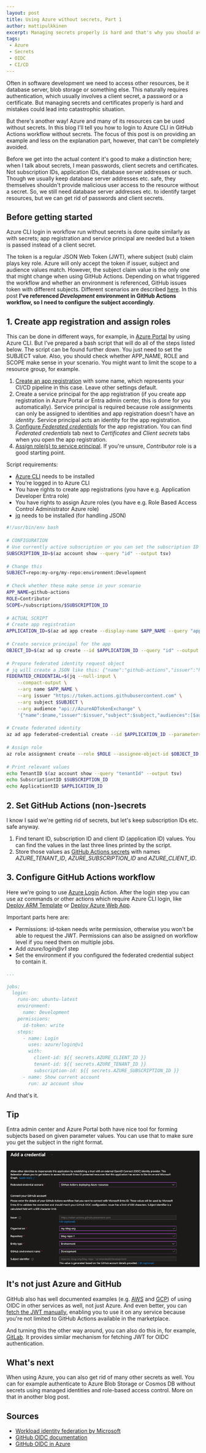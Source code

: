 ```yaml
---
layout: post
title: Using Azure without secrets, Part 1
author: mattipulkkinen
excerpt: Managing secrets properly is hard and that's why you should avoid it whenever possible. Here's how to login to Azure CLI in GitHub Actions without secrets.
tags:
 - Azure
 - Secrets
 - OIDC
 - CI/CD
---
```


Often in software development we need to access other resources, be it database server, blob storage or something else. This naturally requires authentication, which usually involves a client secret, a password or a certificate. But managing secrets and certificates properly is hard and mistakes could lead into catastrophic situation.

But there's another way! Azure and many of its resources can be used without secrets. In this blog I'll tell you how to login to Azure CLI in GitHub Actions workflow without secrets. The focus of this post is on providing an example and less on the explanation part, however, that can't be completely avoided.

Before we get into the actual content it's good to make a distinction here; when I talk about secrets, I mean passwords, client secrets and certificates. Not subscription IDs, application IDs, database server addresses or such. Though we usually keep database server addresses etc. safe, they themselves shouldn't provide malicious user access to the resource without a secret. So, we still need database server addresses etc. to identify target resources, but we can get rid of passwords and client secrets.

## Before getting started
Azure CLI login in workflow run without secrets is done quite similarly as with secrets; app registration and service principal are needed but a token is passed instead of a client secret.

The token is a regular JSON Web Token (JWT), where subject (sub) claim plays key role. Azure will only accept the token if issuer, subject and audience values match. However, the subject claim value is the only one that might change when using GitHub Actions. Depending on what triggered the workflow and whether an environment is referenced, GitHub issues token with different subjects. Different scenarios are described [here](https://docs.github.com/en/actions/deployment/security-hardening-your-deployments/about-security-hardening-with-openid-connect#example-subject-claims). In this post **I've referenced *Development* environment in GitHub Actions workflow, so I need to configure the subject accordingly**.

## 1. Create app registration and assign roles
This can be done in different ways, for example, in [Azure Portal](https://portal.azure.com/) by using Azure CLI. But I've prepared a bash script that will do all of the steps listed below. The script can be found further down. You just need to set the SUBJECT value. Also, you should check whether APP_NAME, ROLE and SCOPE make sense in your scenario. You might want to limit the scope to a resource group, for example.

1. [Create an app registration](https://learn.microsoft.com/en-us/entra/identity-platform/howto-create-service-principal-portal#register-an-application-with-microsoft-entra-id-and-create-a-service-principal) with some name, which represents your CI/CD pipeline in this case. Leave other settings default.
2. Create a service principal for the app registration (if you create app registration in Azure Portal or Entra admin center, this is done for you automatically). Service principal is required because role assignments can only be assigned to identities and app registration doesn't have an *identity*. Service principal acts an identity for the app registration.
3. [Configure *Federated credentials*](https://learn.microsoft.com/en-us/entra/workload-id/workload-identity-federation-create-trust?pivots=identity-wif-apps-methods-azp#github-actions) for the app registration. You can find *Federated credentials* tab next to *Certificates* and *Client secrets* tabs when you open the app registration.
4. [Assign role(s) to service principal](https://learn.microsoft.com/en-us/azure/role-based-access-control/role-assignments-portal?tabs=delegate-condition#step-1-identify-the-needed-scope). If you're unsure, *Contributor* role is a good starting point.

Script requirements:
- [Azure CLI](https://learn.microsoft.com/en-us/cli/azure/install-azure-cli) needs to be installed
- You're logged in to Azure CLI
- You have rights to create app registrations (you have e.g. Application Developer Entra role)
- You have rights to assign Azure roles (you have e.g. Role Based Access Control Administrator Azure role)
- [jq](https://jqlang.github.io/jq/download/) needs to be installed (for handling JSON)

```bash
#!/usr/bin/env bash

# CONFIGURATION
# Use currently active subscription or you can set the subscription ID here manually
SUBSCRIPTION_ID=$(az account show --query "id" --output tsv)

# Change this
SUBJECT=repo:my-org/my-repo:environment:Development

# Check whether these make sense in your scenario
APP_NAME=github-actions
ROLE=Contributor
SCOPE=/subscriptions/$SUBSCRIPTION_ID

# ACTUAL SCRIPT
# Create app registration
APPLICATION_ID=$(az ad app create --display-name $APP_NAME --query "appId" --output tsv)

# Create service principal for the app
OBJECT_ID=$(az ad sp create --id $APPLICATION_ID --query "id" --output tsv)

# Prepare federated identity request object
# jq will create a JSON like this: {"name":"github-actions","issuer":"https://token.actions.githubusercontent.com","subject":"repo:my-org/my-repo:environment:Development","audiences":["api://AzureADTokenExchange"]}
FEDERATED_CREDENTIAL=$(jq --null-input \
    --compact-output \
    --arg name $APP_NAME \
    --arg issuer "https://token.actions.githubusercontent.com" \
    --arg subject $SUBJECT \
    --arg audience "api://AzureADTokenExchange" \
    '{"name":$name,"issuer":$issuer,"subject":$subject,"audiences":[$audience]}')

# Create federated identity
az ad app federated-credential create --id $APPLICATION_ID --parameters $FEDERATED_CREDENTIAL

# Assign role
az role assignment create --role $ROLE --assignee-object-id $OBJECT_ID --assignee-principal-type "ServicePrincipal" --scope $SCOPE

# Print relevant values
echo TenantID $(az account show --query "tenantId" --output tsv)
echo SubscriptiontID $SUBSCRIPTION_ID
echo ApplicationtID $APPLICATION_ID
```

## 2. Set GitHub Actions (non-)secrets
I know I said we're getting rid of secrets, but let's keep subscription IDs etc. safe anyway.

1. Find tenant ID, subscription ID and client ID (application ID) values. You can find the values in the last three lines printed by the script.
2. Store those values as [GitHub Actions secrets](https://docs.github.com/en/actions/security-guides/using-secrets-in-github-actions) with names *AZURE_TENANT_ID*, *AZURE_SUBSCRIPTION_ID* and *AZURE_CLIENT_ID*.

## 3. Configure GitHub Actions workflow
Here we're going to use [Azure Login](https://github.com/marketplace/actions/azure-login) Action. After the login step you can use az commands or other actions which require Azure CLI login, like [Deploy ARM Template](https://github.com/marketplace/actions/deploy-azure-resource-manager-arm-template) or [Deploy Azure Web App](https://github.com/marketplace/actions/azure-webapp).

Important parts here are:
- Permissions: id-token needs write permission, otherwise you won't be able to request the JWT. Permissions can also be assigned on workflow level if you need them on multiple jobs.
- Add *azure/login@v1* step
- Set the environment if you configured the federated credential subject to contain it.

```yaml
...

jobs:
  login:
    runs-on: ubuntu-latest
    environment:
      name: Development
    permissions:
      id-token: write
    steps:
      - name: Login
        uses: azure/login@v1
        with:
          client-id: ${{ secrets.AZURE_CLIENT_ID }}
          tenant-id: ${{ secrets.AZURE_TENANT_ID }}
          subscription-id: ${{ secrets.AZURE_SUBSCRIPTION_ID }}
      - name: Show current account
        run: az account show
```

And that's it.

## Tip
Entra admin center and Azure Portal both have nice tool for forming subjects based on given parameter values. You can use that to make sure you get the subject in the right format.

![Screenshot of Entra admin center federated credential creation form](/img/azure-without-secrets-part-1/entra-federated-credential-subject.png)

## It's not just Azure and GitHub
GitHub also has well documented examples (e.g. [AWS](https://docs.github.com/en/actions/deployment/security-hardening-your-deployments/configuring-openid-connect-in-amazon-web-services) and [GCP](https://docs.github.com/en/actions/deployment/security-hardening-your-deployments/configuring-openid-connect-in-google-cloud-platform)) of using OIDC in other services as well, not just Azure. And even better, you can [fetch the JWT manually](https://docs.github.com/en/actions/deployment/security-hardening-your-deployments/about-security-hardening-with-openid-connect#updating-your-actions-for-oidc), enabling you to use it on any service because you're not limited to GitHub Actions available in the marketplace.

And turning this the other way around, you can also do this in, for example, [GitLab]((https://docs.gitlab.com/ee/ci/yaml/index.html#id_tokens)). It provides similar mechanism for fetching JWT for OIDC authentication.

## What's next
When using Azure, you can also get rid of many other secrets as well. You can for example authenticate to Azure Blob Storage or Cosmos DB without secrets using managed identities and role-based access control. More on that in another blog post.

## Sources
- [Workload identity federation by Microsoft](https://learn.microsoft.com/en-us/entra/workload-id/workload-identity-federation)
- [GitHub OIDC documentation](https://docs.github.com/en/actions/deployment/security-hardening-your-deployments/about-security-hardening-with-openid-connect)
- [GitHub OIDC in Azure](https://docs.github.com/en/actions/deployment/security-hardening-your-deployments/configuring-openid-connect-in-azure)
